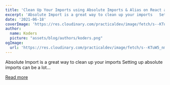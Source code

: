 ```yaml
---
title: 'Clean Up Your Imports using Absolute Imports & Alias on React apps (Next.js, CRA, and React-Vite)'
excerpt: 'Absolute Import is a great way to clean up your imports   Setting up absolute imports can be a lot...'
date: '2021-06-18'
coverImage: 'https://res.cloudinary.com/practicaldev/image/fetch/s--KTuW5_nm--/c_imagga_scale,f_auto,fl_progressive,h_420,q_auto,w_1000/https://dev-to-uploads.s3.amazonaws.com/uploads/articles/786hckl1upjo367su5rv.png'
author:
  name: Koders
  picture: "assets/blog/authors/koders.png"
ogImage:
  url: 'https://res.cloudinary.com/practicaldev/image/fetch/s--KTuW5_nm--/c_imagga_scale,f_auto,fl_progressive,h_420,q_auto,w_1000/https://dev-to-uploads.s3.amazonaws.com/uploads/articles/786hckl1upjo367su5rv.png'
---
```


Absolute Import is a great way to clean up your imports   Setting up absolute imports can be a lot...

[Read more](https://dev.to/theodorusclarence/clean-up-your-imports-using-absolute-imports-alias-on-react-apps-next-js-cra-and-react-vite-2160)
